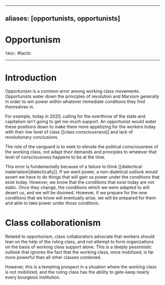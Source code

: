 
---
aliases: [opportunists, opportunists]
---
# Opportunism
`TAGS:` #tactic

---
# Introduction
Opportunism is a common error among working class movements. Opportunists water down the principles of revolution and Marxism generally in order to win power within whatever immediate conditions they find themselves in.

For example, today in 2020, calling for the overthrow of the state and capitalism isn't going to get me much support. An opportunist would water these positions down to make them more appetizing for the workers today with their low level of class [[class consciousness]] and lack of revolutionary conclusions. 

The role of the vanguard is to seek to elevate the political consciousness of the working class, not adapt their demands and principles to whatever that level of consciousness happens to be at the time. 

This error is fundamentally because of a failure to think [[dialectical materialism|dialectically]]. If we want power, a non-dialetical outlook would assert we have to do things that will gain us power under the conditions that exist today. However, we know that the conditions that exist today are not static. Once they change, the conditions which we were adapted to will desert us, and we will be doomed. However, if we prepare for the new conditions that we know will eventually arise, we will be prepared for them and able to take power under *those* condtions. 

# Class collaborationism
Related to opportunism, class collaborators advocate that workers should lean on the help of the ruling class, and not attempt to form organizations on the basis of working class support alone. This is a deeply pessimistic outlook that ignores the fact that the working class, once mobilized, is far more powerful than all other classes combined. 

However, this is a tempting prospect in a situation where the working class is not mobilized, and the ruling class has the ability to gate-keep nearly every bourgeois institution. 





